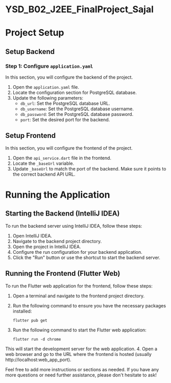# YSD_B02_J2EE_FinalProject_Sajal
# Project Setup

## Setup Backend

### Step 1: Configure `application.yaml`

In this section, you will configure the backend of the project.

1. Open the `application.yaml` file.
2. Locate the configuration section for PostgreSQL database.
3. Update the following parameters:
   - `db_url`: Set the PostgreSQL database URL.
   - `db_username`: Set the PostgreSQL database username.
   - `db_password`: Set the PostgreSQL database password.
   - `port`: Set the desired port for the backend.

## Setup Frontend

In this section, you will configure the frontend of the project.

1. Open the `api_service.dart` file in the frontend.
2. Locate the `_baseUrl` variable.
3. Update `_baseUrl` to match the port of the backend. Make sure it points to the correct backend API URL.


# Running the Application

## Starting the Backend (IntelliJ IDEA)

To run the backend server using IntelliJ IDEA, follow these steps:

1. Open IntelliJ IDEA.
2. Navigate to the backend project directory.
3. Open the project in IntelliJ IDEA.
4. Configure the run configuration for your backend application.
5. Click the "Run" button or use the shortcut to start the backend server.

## Running the Frontend (Flutter Web)

To run the Flutter web application for the frontend, follow these steps:

1. Open a terminal and navigate to the frontend project directory.
2. Run the following command to ensure you have the necessary packages installed:
   
   ```flutter pub get```

4. Run the following command to start the Flutter web application:
   
   ```flutter run -d chrome```


This will start the development server for the web application.
4. Open a web browser and go to the URL where the frontend is hosted (usually http://localhost:web_app_port).

Feel free to add more instructions or sections as needed. If you have any more questions or need further assistance, please don't hesitate to ask!
   
   

